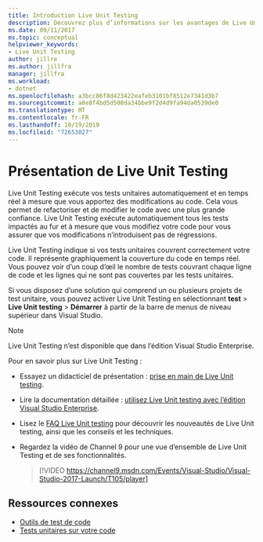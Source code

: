 ```yaml
---
title: Introduction Live Unit Testing
description: Découvrez plus d’informations sur les avantages de Live Unit Testing et sur son utilisation pour les tests unitaires de vos projets.
ms.date: 09/11/2017
ms.topic: conceptual
helpviewer_keywords:
- Live Unit Testing
author: jillre
ms.author: jillfra
manager: jillfra
ms.workload:
- dotnet
ms.openlocfilehash: a3bcc86f8d423422eafeb3101bf8512e7341d3b7
ms.sourcegitcommit: a8e8f4bd5d508da34bbe9f2d4d9fa94da0539de0
ms.translationtype: MT
ms.contentlocale: fr-FR
ms.lasthandoff: 10/19/2019
ms.locfileid: "72653027"
---
```

# <a name="live-unit-testing-overview"></a>Présentation de Live Unit Testing

Live Unit Testing exécute vos tests unitaires automatiquement et en temps réel à mesure que vous apportez des modifications au code. Cela vous permet de refactoriser et de modifier le code avec une plus grande confiance. Live Unit Testing exécute automatiquement tous les tests impactés au fur et à mesure que vous modifiez votre code pour vous assurer que vos modifications n’introduisent pas de régressions.

Live Unit Testing indique si vos tests unitaires couvrent correctement votre code. Il représente graphiquement la couverture du code en temps réel. Vous pouvez voir d’un coup d’œil le nombre de tests couvrant chaque ligne de code et les lignes qui ne sont pas couvertes par les tests unitaires.

Si vous disposez d’une solution qui comprend un ou plusieurs projets de test unitaire, vous pouvez activer Live Unit Testing en sélectionnant **test**  > **Live Unit testing**  > **Démarrer** à partir de la barre de menus de niveau supérieur dans Visual Studio.

> [!NOTE]
> Live Unit Testing n’est disponible que dans l’édition Visual Studio Enterprise.

Pour en savoir plus sur Live Unit Testing :

- Essayez un didacticiel de présentation : [prise en main de Live Unit testing](live-unit-testing-start.md).

- Lire la documentation détaillée : [utilisez Live Unit testing avec l’édition Visual Studio Enterprise](live-unit-testing.md).

- Lisez le [FAQ Live Unit testing](live-unit-testing-faq.md) pour découvrir les nouveautés de Live Unit testing, ainsi que les conseils et les techniques.

- Regardez la vidéo de Channel 9 pour une vue d’ensemble de Live Unit Testing et de ses fonctionnalités.</p>

   > [!VIDEO https://channel9.msdn.com/Events/Visual-Studio/Visual-Studio-2017-Launch/T105/player]

## <a name="related-resources"></a>Ressources connexes

- [Outils de test de code](https://visualstudio.microsoft.com/vs/testing-tools/)
- [Tests unitaires sur votre code](unit-test-your-code.md)

